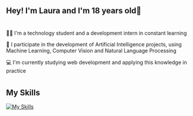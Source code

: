 ## Hey! I'm Laura and I'm 18 years old👋

#

👩‍💻 I'm a technology student and a development intern in constant learning

🧠 I participate in the development of Artificial Intelligence projects, using Machine Learning, Computer Vision and Natural Language Processing

💻 I'm currently studying web development and applying this knowledge in practice

#

## My Skills
[![My Skills](https://skillicons.dev/icons?i=py,html,css,js,ts,react,styledcomponents)](https://skillicons.dev)


